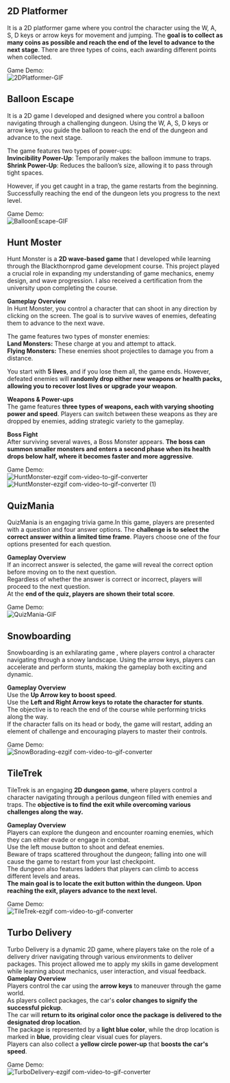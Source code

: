 
## 2D Platformer

It is a 2D platformer game where you control the character using the W, A, S, D keys or arrow keys for movement and jumping. The **goal is to collect as many coins as possible and reach the end of the level to advance to the next stage**. There are three types of coins, each awarding different points when collected.

Game Demo:  
![2DPlatformer-GIF](https://github.com/user-attachments/assets/06ec7c42-a771-4035-8124-b064f20daf55)

## Balloon Escape

It is a 2D game I developed and designed where you control a balloon navigating through a challenging dungeon. Using the W, A, S, D keys or arrow keys, you guide the balloon to reach the end of the dungeon and advance to the next stage.

The game features two types of power-ups:  
**Invincibility Power-Up**: Temporarily makes the balloon immune to traps.  
**Shrink Power-Up**: Reduces the balloon’s size, allowing it to pass through tight spaces.  
  
However, if you get caught in a trap, the game restarts from the beginning. Successfully reaching the end of the dungeon lets you progress to the next level.

Game Demo:  
![BalloonEscape-GIF](https://github.com/user-attachments/assets/35c23f67-5c70-4a87-bc5d-c8ca9659e582)

## Hunt Moster

Hunt Monster is a **2D wave-based game** that I developed while learning through the Blackthornprod game development course. This project played a crucial role in expanding my understanding of game mechanics, enemy design, and wave progression. I also received a certification from the university upon completing the course.


**Gameplay Overview**  
In Hunt Monster, you control a character that can shoot in any direction by clicking on the screen. The goal is to survive waves of enemies, defeating them to advance to the next wave.   

The game features two types of monster enemies:  
**Land Monsters:** These charge at you and attempt to attack.  
**Flying Monsters:** These enemies shoot projectiles to damage you from a distance.


You start with **5 lives**, and if you lose them all, the game ends. However, defeated enemies will **randomly drop either new weapons or health packs, allowing you to recover lost lives or upgrade your weapon**.

**Weapons & Power-ups**  
The game features **three types of weapons, each with varying shooting power and speed**. Players can switch between these weapons as they are dropped by enemies, adding strategic variety to the gameplay.

**Boss Fight**  
After surviving several waves, a Boss Monster appears. **The boss can summon smaller monsters and enters a second phase when its health drops below half, where it becomes faster and more aggressive**.

Game Demo:  
![HuntMonster-ezgif com-video-to-gif-converter](https://github.com/user-attachments/assets/839f942f-854b-494d-be83-f92f0b15ff54)  ![HuntMonster-ezgif com-video-to-gif-converter (1)](https://github.com/user-attachments/assets/9912d8b8-7d6e-4d01-9da2-6a082acbb76e)


## QuizMania

QuizMania is an engaging trivia game.In this game, players are presented with a question and four answer options. The **challenge is to select the correct answer within a limited time frame**.  Players choose one of the four options presented for each question.    

**Gameplay Overview**  
If an incorrect answer is selected, the game will reveal the correct option before moving on to the next question.  
Regardless of whether the answer is correct or incorrect, players will proceed to the next question.  
At the **end of the quiz, players are shown their total score**.

Game Demo:  
![QuizMania-GIF](https://github.com/user-attachments/assets/f3fc49c1-5f9a-40c0-97ed-1fda65352d2e)

## Snowboarding

Snowboarding is an exhilarating game , where players control a character navigating through a snowy landscape. Using the arrow keys, players can accelerate and perform stunts, making the gameplay both exciting and dynamic.  
  
**Gameplay Overview**  
Use the **Up Arrow key to boost speed**.  
Use the **Left and Right Arrow keys to rotate the character for stunts**.  
The objective is to reach the end of the course while performing tricks along the way.  
If the character falls on its head or body, the game will restart, adding an element of challenge and encouraging players to master their controls.  

Game Demo:  
![SnowBorading-ezgif com-video-to-gif-converter](https://github.com/user-attachments/assets/4b164a8a-b621-454f-9699-b8aaabdd881a)

## TileTrek

TileTrek is an engaging **2D dungeon game**, where players control a character navigating through a perilous dungeon filled with enemies and traps. The **objective is to find the exit while overcoming various challenges along the way.**
  
**Gameplay Overview**  
Players can explore the dungeon and encounter roaming enemies, which they can either evade or engage in combat.  
Use the left mouse button to shoot and defeat enemies.  
Beware of traps scattered throughout the dungeon; falling into one will cause the game to restart from your last checkpoint.  
The dungeon also features ladders that players can climb to access different levels and areas.  
**The main goal is to locate the exit button within the dungeon. Upon reaching the exit, players advance to the next level.**  

Game Demo:  
![TileTrek-ezgif com-video-to-gif-converter](https://github.com/user-attachments/assets/b3876c7f-7165-44a1-aa5d-df693c748dd1)

## Turbo Delivery

Turbo Delivery is a dynamic 2D game, where players take on the role of a delivery driver navigating through various environments to deliver packages. This project allowed me to apply my skills in game development while learning about mechanics, user interaction, and visual feedback.  
**Gameplay Overview**  
Players control the car using the **arrow keys** to maneuver through the game world.  
As players collect packages, the car's **color changes to signify the successful pickup**.   
The car will **return to its original color once the package is delivered to the designated drop location**.  
The package is represented by a **light blue color**, while the drop location is marked in **blue**, providing clear visual cues for players.  
Players can also collect a **yellow circle power-up** that **boosts the car's speed**.

Game Demo:  
![TurboDelivery-ezgif com-video-to-gif-converter](https://github.com/user-attachments/assets/e89a047d-815f-4af6-ab22-8aa7b586c1ee)

